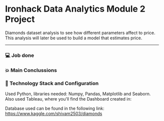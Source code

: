 # Ironhack Data Analytics Module 2 Project

Diamonds dataset analysis to see how different parameters affect to price. This analysis will later be used to build a model that estimates price.

---

### :computer: **Job done**


### :boom: **Main Conclussions**


### :wrench: **Technology Stack and Configuration**
Used Python, libraries needed: Numpy, Pandas, Matplotlib and Seaborn. Also used Tableau, where you'll find the Dashboard created in:

Database used can be found in the following link: https://www.kaggle.com/shivam2503/diamonds
